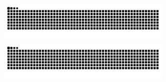 <p align="center">
  <img src="https://raw.githubusercontent.com/Manishapoojary1/Manishapoojary1/output/snake.svg" alt="GitHub Snake" />
</p>

<p align="center">
  <img src="https://raw.githubusercontent.com/Manishapoojary1/Manishapoojary1/output/snake-dark.svg" alt="GitHub Snake Dark" />
</p>
